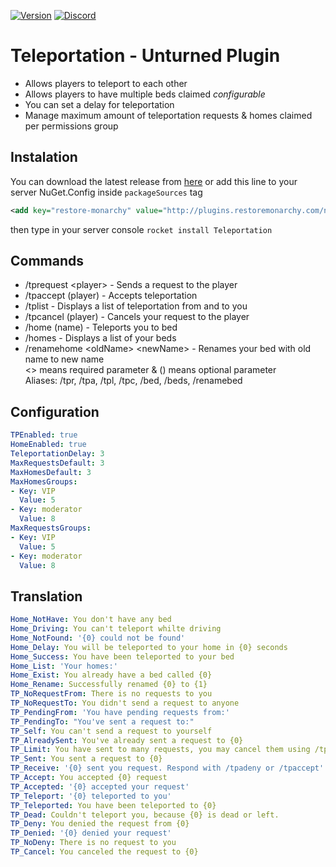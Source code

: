 [![Version](https://img.shields.io/github/release/RestoreMonarchyPlugins/Teleportation.svg)](https://github.com/RestoreMonarchyPlugins/Teleportation/releases) [![Discord](https://discordapp.com/api/guilds/520355060312440853/widget.png)](https://discord.gg/yBztk3w)
# Teleportation - Unturned Plugin
* Allows players to teleport to each other
* Allows players to have multiple beds claimed *configurable*
* You can set a delay for teleportation
* Manage maximum amount of teleportation requests & homes claimed per permissions group

## Instalation
You can download the latest release from [here](https://github.com/RestoreMonarchy/Teleportation/releases) or add this line to your server NuGet.Config inside `packageSources` tag  
```xml
<add key="restore-monarchy" value="http://plugins.restoremonarchy.com/nuget" protocolVersion="2" />
```
then type in your server console `rocket install Teleportation`

## Commands
* /tprequest \<player\> - Sends a request to the player
* /tpaccept (player) - Accepts teleportation
* /tplist - Displays a list of teleportation from and to you
* /tpcancel (player) - Cancels your request to the player
* /home (name) - Teleports you to bed
* /homes - Displays a list of your beds
* /renamehome \<oldName\> \<newName\> - Renames your bed with old name to new name <br />
<> means required parameter & () means optional parameter  
Aliases: /tpr, /tpa, /tpl, /tpc, /bed, /beds, /renamebed

## Configuration
```yml
TPEnabled: true
HomeEnabled: true
TeleportationDelay: 3
MaxRequestsDefault: 3
MaxHomesDefault: 3
MaxHomesGroups:
- Key: VIP
  Value: 5
- Key: moderator
  Value: 8
MaxRequestsGroups:
- Key: VIP
  Value: 5
- Key: moderator
  Value: 8
```
## Translation
```yml
Home_NotHave: You don't have any bed
Home_Driving: You can't teleport whilte driving
Home_NotFound: '{0} could not be found'
Home_Delay: You will be teleported to your home in {0} seconds
Home_Success: You have been teleported to your bed
Home_List: 'Your homes:'
Home_Exist: You already have a bed called {0}
Home_Rename: Successfully renamed {0} to {1}
TP_NoRequestFrom: There is no requests to you
TP_NoRequestTo: You didn't send a request to anyone
TP_PendingFrom: 'You have pending requests from:'
TP_PendingTo: "You've sent a request to:"
TP_Self: You can't send a request to yourself
TP_AlreadySent: You've already sent a request to {0}
TP_Limit: You have sent to many requests, you may cancel them using /tpcancel
TP_Sent: You sent a request to {0}
TP_Receive: '{0} sent you request. Respond with /tpadeny or /tpaccept'
TP_Accept: You accepted {0} request
TP_Accepted: '{0} accepted your request'
TP_Teleport: '{0} teleported to you'
TP_Teleported: You have been teleported to {0}
TP_Dead: Couldn't teleport you, because {0} is dead or left.
TP_Deny: You denied the request from {0}
TP_Denied: '{0} denied your request'
TP_NoDeny: There is no request to you
TP_Cancel: You canceled the request to {0}
```
